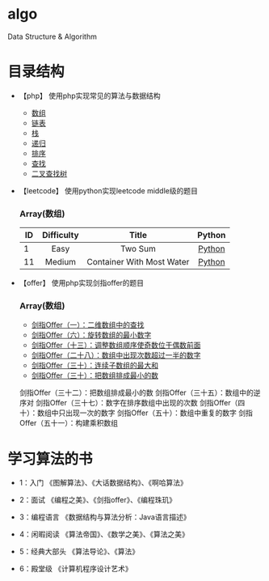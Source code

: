# algo

Data Structure & Algorithm




# 目录结构

- 【php】 使用php实现常见的算法与数据结构
    
    - [数组](https://github.com/shisiying/algo/tree/master/php/array)
    - [链表](https://github.com/shisiying/algo/tree/master/php/linkedlist)
    - [栈](https://github.com/shisiying/algo/tree/master/php/stack)
    - [递归](https://github.com/shisiying/algo/blob/master/php/recursive/Fibonacci.php)
    - [排序](https://github.com/shisiying/algo/tree/master/php/sort)
    - [查找](https://github.com/shisiying/algo/tree/master/php/search)
    - [二叉查找树](https://github.com/shisiying/algo/tree/master/php/tree)

- 【leetcode】 使用python实现leetcode middle级的题目
    ### Array(数组)
    
    | ID   | Difficulty |                  Title                   |                  Python                  |  
    | ---- | :--------: | :--------------------------------------: | :--------------------------------------: |
    | 1   |    Easy    | Two Sum                  | [Python](https://github.com/shisiying/algo/blob/master/leetcode/Array/Easy/1.Two%20Sum.md "悬停显示") |
    | 11   |   Medium    | Container With Most Water                 | [Python](https://github.com/shisiying/algo/blob/master/leetcode/Array/Medium/11.Container%20With%20Most%20Water.md "悬停显示") |
    
    
- 【offer】 使用php实现剑指offer的题目
   ### Array(数组)

    - [剑指Offer（一）：二维数组中的查找](https://github.com/shisiying/algo/blob/master/offer/Array/二维数组中的查找.md)
    - [剑指Offer（六）：旋转数组的最小数字](https://github.com/shisiying/algo/blob/master/offer/Array/旋转数组的最小数字.md)
    - [剑指Offer（十三）：调整数组顺序使奇数位于偶数前面](https://github.com/shisiying/algo/blob/master/offer/Array/调整数组顺序使奇数位于偶数前面.md)
    - [剑指Offer（二十八）：数组中出现次数超过一半的数字](https://github.com/shisiying/algo/blob/master/offer/Array/数组中出现次数超过一半的数字.md)
    - [剑指Offer（三十）：连续子数组的最大和](https://github.com/shisiying/algo/blob/master/offer/Array/连续子数组的最大和.md)
    - [剑指Offer（三十）：把数组排成最小的数](https://github.com/shisiying/algo/blob/master/offer/Array/把数组排成最小的数.md)
   
   剑指Offer（三十二）：把数组排成最小的数
   剑指Offer（三十五）：数组中的逆序对
   剑指Offer（三十七）：数字在排序数组中出现的次数
   剑指Offer（四十）：数组中只出现一次的数字
   剑指Offer（五十）：数组中重复的数字
   剑指Offer（五十一）：构建乘积数组
   

# 学习算法的书

- 1：入门
《图解算法》、《大话数据结构》、《啊哈算法》

- 2：面试
《编程之美》、《剑指offer》、《编程珠玑》

- 3：编程语言
《数据结构与算法分析：Java语言描述》

- 4：闲暇阅读
《算法帝国》、《数学之美》、《算法之美》

- 5：经典大部头
《算法导论》、《算法》

- 6：殿堂级
《计算机程序设计艺术》